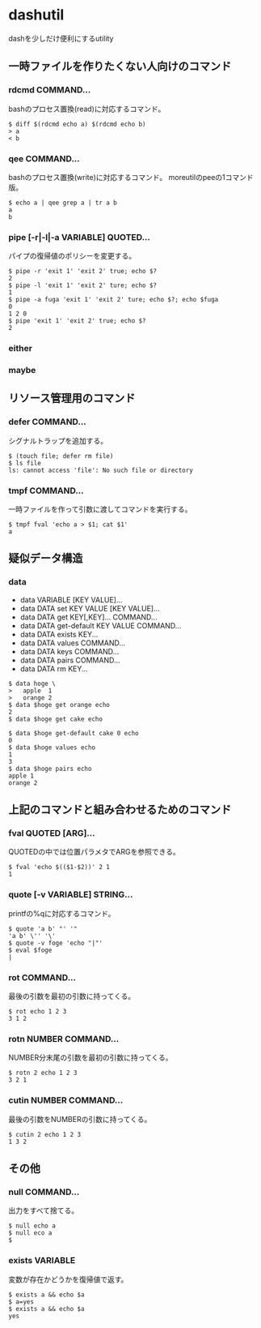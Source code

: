 # dashutil

dashを少しだけ便利にするutility

## 一時ファイルを作りたくない人向けのコマンド

### rdcmd COMMAND...

bashのプロセス置換(read)に対応するコマンド。

```
$ diff $(rdcmd echo a) $(rdcmd echo b)
> a
< b
```
### qee COMMAND...

bashのプロセス置換(write)に対応するコマンド。
moreutilのpeeの1コマンド版。

```
$ echo a | qee grep a | tr a b
a
b
```

### pipe \[-r|-l|-a VARIABLE\] QUOTED...

パイプの復帰値のポリシーを変更する。

```
$ pipe -r 'exit 1' 'exit 2' true; echo $?
2
$ pipe -l 'exit 1' 'exit 2' ture; echo $?
1
$ pipe -a fuga 'exit 1' 'exit 2' ture; echo $?; echo $fuga
0
1 2 0
$ pipe 'exit 1' 'exit 2' true; echo $?
2
```
### either

### maybe

## リソース管理用のコマンド

### defer COMMAND...

シグナルトラップを追加する。

```
$ (touch file; defer rm file)
$ ls file
ls: cannot access 'file': No such file or directory
```

### tmpf COMMAND...

一時ファイルを作って引数に渡してコマンドを実行する。

```
$ tmpf fval 'echo a > $1; cat $1'
a
```

## 疑似データ構造

### data

- data VARIABLE \[KEY VALUE\]...
- data DATA set KEY VALUE \[KEY VALUE\]...
- data DATA get KEY\[,KEY\]... COMMAND...
- data DATA get-default KEY VALUE COMMAND...
- data DATA exists KEY...
- data DATA values COMMAND...
- data DATA keys COMMAND...
- data DATA pairs COMMAND...
- data DATA rm KEY...

```
$ data hoge \
>   apple  1
>   orange 2
$ data $hoge get orange echo
2
$ data $hoge get cake echo

$ data $hoge get-default cake 0 echo
0
$ data $hoge values echo
1
3
$ data $hoge pairs echo
apple 1
orange 2
```

## 上記のコマンドと組み合わせるためのコマンド

### fval QUOTED \[ARG\]...

QUOTEDの中では位置パラメタでARGを参照できる。

```
$ fval 'echo $(($1-$2))' 2 1
1
```

### quote \[-v VARIABLE\] STRING...

printfの%qに対応するコマンド。

```
$ quote 'a b' "' '"
'a b' \'' '\'
$ quote -v foge 'echo "|"'
$ eval $foge
|
```

### rot COMMAND...

最後の引数を最初の引数に持ってくる。

```
$ rot echo 1 2 3
3 1 2
```

### rotn NUMBER COMMAND...

NUMBER分末尾の引数を最初の引数に持ってくる。

```
$ rotn 2 echo 1 2 3
3 2 1
```

### cutin NUMBER COMMAND...

最後の引数をNUMBERの引数に持ってくる。

```
$ cutin 2 echo 1 2 3
1 3 2
```

## その他

### null COMMAND...

出力をすべて捨てる。

```
$ null echo a
$ null eco a
$
```

### exists VARIABLE

変数が存在かどうかを復帰値で返す。

```
$ exists a && echo $a
$ a=yes
$ exists a && echo $a
yes
```

